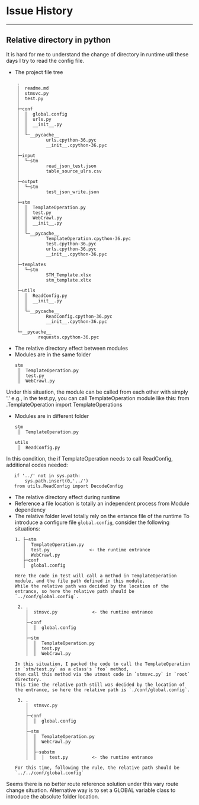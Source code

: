 # Issue History #
---
## Relative directory in python ##
It is hard for me to understand the change of directory in runtime util these days I try to read the config file.
- The project file tree
```
	.
	│  readme.md
	│  stmsvc.py
	│  test.py
	│
	├─conf
	│  │  global.config
	│  │  urls.py
	│  │  __init__.py
	│  │
	│  └─__pycache__
	│          urls.cpython-36.pyc
	│          __init__.cpython-36.pyc
	│
	├─input
	│  └─stm
	│          read_json_test.json
	│          table_source_ulrs.csv
	│
	├─output
	│  └─stm
	│          test_json_write.json
	│
	├─stm
	│  │  TemplateOperation.py
	│  │  test.py
	│  │  WebCrawl.py
	│  │  __init__.py
	│  │
	│  └─__pycache__
	│          TemplateOperation.cpython-36.pyc
	│          test.cpython-36.pyc
	│          urls.cpython-36.pyc
	│          __init__.cpython-36.pyc
	│
	├─templates
	│  └─stm
	│          STM_Template.xlsx
	│          stm_template.xltx
	│
	├─utils
	│  │  ReadConfig.py
	│  │  __init__.py
	│  │
	│  └─__pycache__
	│          ReadConfig.cpython-36.pyc
	│          __init__.cpython-36.pyc
	│
	└─__pycache__
	        requests.cpython-36.pyc
```

- The relative directory effect between modules
 - Modules are in the same folder
 	```
 	stm
	 │  TemplateOperation.py
	 │  test.py
	 │  WebCrawl.py
 	```
 Under this situation, the module can be called from each other with simply '.'
 e.g., in the test.py, you can call TemplateOperation module like this:
 	from .TemplateOperation import TemplateOperations

 - Modules are in different folder
 	```
 	stm
	 │  TemplateOperation.py
	```
	```
	utils
	 │  ReadConfig.py
 	```
 In this condition, the if TemplateOperation needs to call ReadConfig, additional codes needed:
 ```
 	if '../' not in sys.path:
 		sys.path.insert(0,'../')
 	from utils.ReadConfig import DecodeConfig
 ```
- The relative directory effect during runtime
 - Reference a file location is totally an independent process from Module dependency
 - The relative folder level totally rely on the entance file of the runtime
 To introduce a configure file `global.config`, consider the following situations:
 	```
 	1. ├─stm
	   │  TemplateOperation.py
	   │  test.py               <- the runtime entrance
	   │  WebCrawl.py
	   ├─conf
	   │  global.config
	```
	   Here the code in test will call a method in TemplateOperation module, and the file path defined in this module.
	   While the relative path was decided by the location of the entrance, so here the relative path should be `../conf/global.config`.
   ```
	2. .
	   │  stmsvc.py             <- the runtime entrance
	   │
	   ├─conf
	   │  │  global.config
	   │
	   ├─stm
	   │  │  TemplateOperation.py
	   │  │  test.py
	   │  │  WebCrawl.py
   ```   
       In this situation, I packed the code to call the TemplateOperation in `stm/test.py` as a class's `foo` method,
       then call this method via the utmost code in `stmsvc.py` in `root` directory.
       This time the relative path still was decided by the location of the entrance, so here the relative path is `./conf/global.config`.
   ```	
	3. .
	   │  stmsvc.py             
	   │
	   ├─conf
	   │  │  global.config
	   │
	   ├─stm
	   │  │  TemplateOperation.py
	   │  │  WebCrawl.py
	   │  │	   	   
	   │  ├─substm
	   │  │  │  test.py         <- the runtime entrance
   ```  
	   For this time, following the rule, the relative path should be `../../conf/global.config`

 Seems there is no better route reference solution under this vary route change situation.
 Alternative way is to set a GLOBAL variable class to introduce the absolute folder location.
